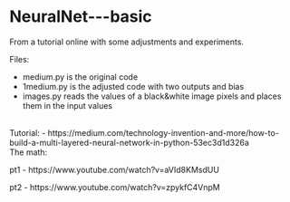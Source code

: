 # NeuralNet---basic
From a tutorial online with some adjustments and experiments. 

Files:
- medium.py is the original code 
- 1medium.py is the adjusted code with two outputs and bias
- images.py reads the values of a black&white image pixels and places them in the input values
</br>
Tutorial:
- https://medium.com/technology-invention-and-more/how-to-build-a-multi-layered-neural-network-in-python-53ec3d1d326a
</br>
The math:
<p>pt1 - https://www.youtube.com/watch?v=aVId8KMsdUU</p>
<p>pt2 - https://www.youtube.com/watch?v=zpykfC4VnpM</p>
